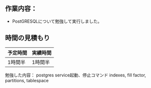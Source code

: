 ## 作業内容：
* PostGRESQLについて勉強して実行しました。
## 時間の見積もり
予定時間 | 実績時間
-- | --
1時間半 | 1時間半

勉強した内容：
postgres service起動、停止コマンド
indexes, fill factor, partitions, tablespace
